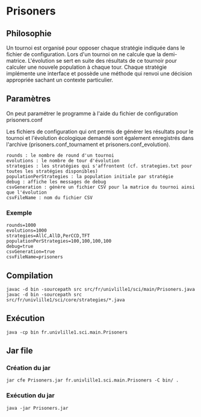 # Prisoners
## Philosophie
Un tournoi est organisé pour opposer chaque stratégie indiquée dans le fichier de configuration. Lors d'un tournoi on ne calcule que la demi-matrice.
L'évolution se sert en suite des résultats de ce tournoir pour calculer une nouvele population à chaque tour.
Chaque stratégie implémente une interface et possède une méthode qui renvoi une décision appropriée sachant un contexte particulier.

## Paramètres
On peut paramétrer le programme à l'aide du fichier de configuration prisoners.conf

Les fichiers de configuration qui ont permis de générer les résultats pour le tournoi et l'évolution écologique demandé sont également enregistrés dans l'archive (prisoners.conf_tournament et prisoners.conf_evolution).

```
rounds : le nombre de round d'un tournoi
evolutions : le nombre de tour d'évolution
strategies : les stratégies qui s'affrontent (cf. strategies.txt pour toutes les stratégies disponibles)
populationPerStrategies : la population initiale par stratégie
debug : affiche les messages de debug
csvGeneration : génère un fichier CSV pour la matrice du tournoi ainsi que l'évolution
csvFileName : nom du fichier CSV
```

### Exemple
```
rounds=1000
evolutions=1000
strategies=AllC,AllD,PerCCD,TFT
populationPerStrategies=100,100,100,100
debug=true
csvGeneration=true
csvFileName=prisoners
```

## Compilation
```
javac -d bin -sourcepath src src/fr/univlille1/sci/main/Prisoners.java
javac -d bin -sourcepath src src/fr/univlille1/sci/core/strategies/*.java
```

## Exécution
`java -cp bin fr.univlille1.sci.main.Prisoners`

## Jar file
### Création du jar
`jar cfe Prisoners.jar fr.univlille1.sci.main.Prisoners -C bin/ .`

### Exécution du jar
`java -jar Prisoners.jar`
